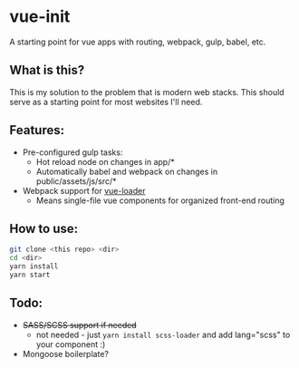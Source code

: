 # vue-init
A starting point for vue apps with routing, webpack, gulp, babel, etc.

## What is this?
This is my solution to the problem that is modern web stacks. This should serve as a starting point for most websites I'll need.

## Features:
* Pre-configured gulp tasks:
  * Hot reload node on changes in app/*
  * Automatically babel and webpack on changes in public/assets/js/src/*
* Webpack support for [vue-loader](https://github.com/vuejs/vue-loader)
  * Means single-file vue components for organized front-end routing
  
## How to use:
``` bash
git clone <this repo> <dir>
cd <dir>
yarn install
yarn start
```
  
## Todo: 
* ~~SASS/SCSS support if needed~~
  * not needed - just `yarn install scss-loader` and add lang="scss" to your component :)
* Mongoose boilerplate?
